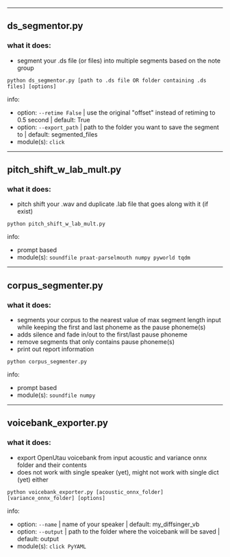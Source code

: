 ___
## ds_segmentor.py

### what it does:
- segment your .ds file (or files) into multiple segments based on the note group

```
python ds_segmentor.py [path to .ds file OR folder containing .ds files] [options]
```

info:
- option: `--retime False` | use the original "offset" instead of retiming to 0.5 second | default: True
- option: `--export_path` | path to the folder you want to save the segment to | default: segmented_files
- module(s): `click`
___
## pitch_shift_w_lab_mult.py

### what it does:
- pitch shift your .wav and duplicate .lab file that goes along with it (if exist)

```
python pitch_shift_w_lab_mult.py
```
info:
- prompt based
- module(s): `soundfile praat-parselmouth numpy pyworld tqdm`
___
## corpus_segmenter.py

### what it does:
- segments your corpus to the nearest value of max segment length input while keeping the first and last phoneme as the pause phoneme(s)
- adds silence and fade in/out to the first/last pause phoneme
- remove segments that only contains pause phoneme(s)
- print out report information

```
python corpus_segmenter.py
```
info:
- prompt based
- module(s): `soundfile numpy`
___
## voicebank_exporter.py

### what it does:
- export OpenUtau voicebank from input acoustic and variance onnx folder and their contents
- does not work with single speaker (yet), might not work with single dict (yet) either

```
python voicebank_exporter.py [acoustic_onnx_folder] [variance_onnx_folder] [options]
```

info:
- option: `--name` | name of your speaker | default: my_diffsinger_vb
- option: `--output` | path to the folder where the voicebank will be saved | default: output
- module(s): `click PyYAML`

